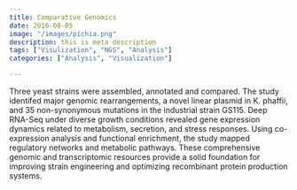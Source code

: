 ```yaml
---
title: Comparative Genomics
date: 2016-08-05
image: "/images/pichia.png"
description: this is meta description
tags: ["Visulization", "NGS", "Analysis"]
categories: ["Analysis", "Visualization"]

---
```


Three yeast strains were assembled, annotated and compared. The study identifed major genomic rearrangements, a novel linear plasmid in K. phaffii, and 35 non-synonymous mutations in the industrial strain GS115. Deep RNA-Seq under diverse growth conditions revealed gene expression dynamics related to metabolism, secretion, and stress responses. Using co-expression analysis and functional enrichment, the study mapped regulatory networks and metabolic pathways. These comprehensive genomic and transcriptomic resources provide a solid foundation for improving strain engineering and optimizing recombinant protein production systems.
